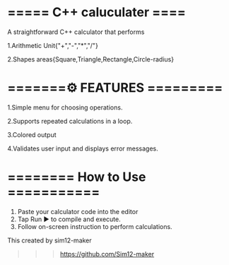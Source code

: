 # ===== C++ caluculater ==== 
A straightforward C++ calculator that performs

1.Arithmetic Unit{"+","-","*","/"}  

2.Shapes areas{Square,Triangle,Rectangle,Circle-radius}

# =======⚙️ FEATURES =========

1.Simple menu for choosing operations.

2.Supports repeated calculations in a loop.

3.Colored output

4.Validates user input and displays error messages.

# ======== How to Use ===========
1. Paste your calculator code into the editor
2. Tap Run ▶️ to compile and execute.
3. Follow on-screen instruction to perform calculations.

This created by sim12-maker
>>> https://github.com/Sim12-maker

